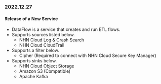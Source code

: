 ### 2022.12.27

#### Release of a New Service

* DataFlow is a service that creates and run ETL flows.
* Supports sources listed below.
    * NHN Cloud Log & Crash Search
    * NHN Cloud CloudTrail
* Supports a filter below.
    * Cipher (Required to connect with NHN Cloud Secure Key Manager)
* Supports sinks below.
    * NHN Cloud Object Storage
    * Amazon S3 (Compatible)
    * Apache Kafka